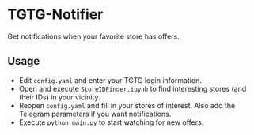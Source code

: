 # TGTG-Notifier

Get notifications when your favorite store has offers.


## Usage

* Edit `config.yaml` and enter your TGTG login information.
* Open and execute `StoreIDFinder.ipynb` to find interesting stores (and their IDs) in your vicinity.
* Reopen `config.yaml` and fill in your stores of interest. Also add the Telegram parameters if you want notifications.
* Execute `python main.py` to start watching for new offers.
